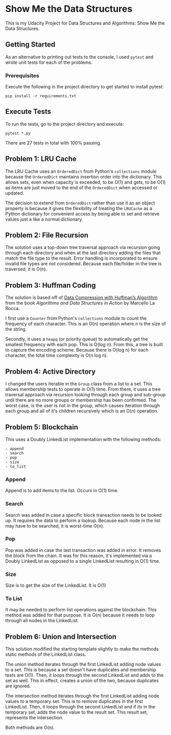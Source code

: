 # Show Me the Data Structures

This is my Udacity Project for Data Structures and Algorithms:
Show Me the Data Structures.

## Getting Started

As an alternative to printing out tests to the console, I used
`pytest` and wrote unit tests for each of the problems. 

### Prerequisites

Execute the following in the project directory to get started to install pytest:

```
pip install -r requirements.txt
```

## Execute Tests

To run the tests, go to the project directory and execute:
 
```
pytest *.py
```

There are 27 tests in total with 100% passing.

## Problem 1: LRU Cache

The LRU Cache uses an `OrderedDict` from Python's `collections` module because
the `OrderedDict` maintains insertion order into the dictionary. This allows
sets, even when capacity is exceeded, to be O(1) and gets, to be O(1) as items
are just moved to the end of the `OrderedDict` when accessed or updated.

The decision to extend from `OrderedDict` rather than use it as an object property
is because it gives the flexibility of treating the `LRUCache` as a Python dictionary
for convenient access by being able to set and retrieve values just a like a normal 
dictionary.

## Problem 2: File Recursion

The solution uses a top-down tree traversal approach via recursion going through
each directory and when at the last directory adding the files that match
the file type to the result. Error handling is incorporated to ensure invalid file types
are not considered. Because each file/folder in the tree is traversed, it is O(n).

## Problem 3: Huffman Coding

The solution is based off of [Data Compression with Huffman’s Algorithm](https://freecontent.manning.com/data-compression-with-huffmans-algorithm/ "Data Compression with Huffman’s Algorithm") 
from the book *Algorithms and Data Structures in Action* by Marcello La Rocca.

I first use a `Counter` from Python's `collections` module to count the frequency of
each character. This is an O(n) operation where n is the size of the string.

Secondly, it uses a `heapq` (or priority queue) to automatically get the smallest frequency
with each pop. This is O(log n). From this, a tree is built to capture the encoding
scheme. Because there is O(log n) for each character, the total time complexity is O(n log n).

## Problem 4: Active Directory

I changed the users iterable in the `Group` class from a list to a set. This allows
membership tests to operate in O(1) time. From there, it uses a tree traversal approach
via recursion looking through each group and sub-group until there are no more groups
or membership has been confirmed. The worst case, is the user is not in the group, which causes
iteration through each group and all of it's children recursively which is an O(n) operation.

## Problem 5: Blockchain

This uses a Doubly LinkedList implementation with the following methods:

```
- append
- search
- pop
- size
- to_list
```

### Append

Append is to add items to the list. Occurs in O(1) time.

### Search

Search was added in case a specific block transaction needs to be looked up.
It requires the data to perform a lookup. Because each node
in the list may have to be searched, it is worst-time O(n).

### Pop

Pop was added in case the last transaction was added in error. It removes the block
from the chain. It was for this reason, it's implemented via a Doubly LinkedList as 
opposed to a single LinkedList resulting in O(1) time.

### Size

Size is to get the size of the LinkedList. It is O(1)

### To List

It may be needed to perform list operations against the blockchain.
This method was added for that purpose. It is O(n) because it needs
to loop through all nodes in the LinkedList.

## Problem 6: Union and Intersection

This solution modified the starting template slightly to make the methods
static methods of the LinkedList class.

The union method iterates through the first LinkedList adding node values to a set.
This is because a set doesn't have duplicates and membership tests are O(1).
Then, it loops through the second LinkedList and adds to the set as well.
This in effect, creates a union of the two, because duplicates are ignored.

The intersection method iterates through the first LinkedList adding node values to a
temporary set. This is to remove duplicates in the first LinkedList.
Then, it loops through the second LinkedList and if its in the temporary set, adds the node
value to the result set. This result set, represents the intersection.

Both methods are O(n).

